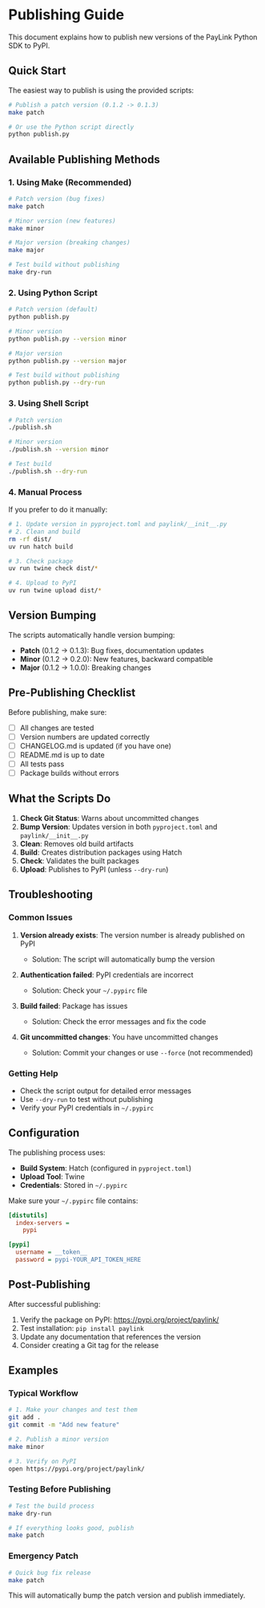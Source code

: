 # Publishing Guide

This document explains how to publish new versions of the PayLink Python SDK to PyPI.

## Quick Start

The easiest way to publish is using the provided scripts:

```bash
# Publish a patch version (0.1.2 -> 0.1.3)
make patch

# Or use the Python script directly
python publish.py
```

## Available Publishing Methods

### 1. Using Make (Recommended)

```bash
# Patch version (bug fixes)
make patch

# Minor version (new features)
make minor

# Major version (breaking changes)
make major

# Test build without publishing
make dry-run
```

### 2. Using Python Script

```bash
# Patch version (default)
python publish.py

# Minor version
python publish.py --version minor

# Major version
python publish.py --version major

# Test build without publishing
python publish.py --dry-run
```

### 3. Using Shell Script

```bash
# Patch version
./publish.sh

# Minor version
./publish.sh --version minor

# Test build
./publish.sh --dry-run
```

### 4. Manual Process

If you prefer to do it manually:

```bash
# 1. Update version in pyproject.toml and paylink/__init__.py
# 2. Clean and build
rm -rf dist/
uv run hatch build

# 3. Check package
uv run twine check dist/*

# 4. Upload to PyPI
uv run twine upload dist/*
```

## Version Bumping

The scripts automatically handle version bumping:

- **Patch** (0.1.2 → 0.1.3): Bug fixes, documentation updates
- **Minor** (0.1.2 → 0.2.0): New features, backward compatible
- **Major** (0.1.2 → 1.0.0): Breaking changes

## Pre-Publishing Checklist

Before publishing, make sure:

- [ ] All changes are tested
- [ ] Version numbers are updated correctly
- [ ] CHANGELOG.md is updated (if you have one)
- [ ] README.md is up to date
- [ ] All tests pass
- [ ] Package builds without errors

## What the Scripts Do

1. **Check Git Status**: Warns about uncommitted changes
2. **Bump Version**: Updates version in both `pyproject.toml` and `paylink/__init__.py`
3. **Clean**: Removes old build artifacts
4. **Build**: Creates distribution packages using Hatch
5. **Check**: Validates the built packages
6. **Upload**: Publishes to PyPI (unless `--dry-run`)

## Troubleshooting

### Common Issues

1. **Version already exists**: The version number is already published on PyPI

   - Solution: The script will automatically bump the version

2. **Authentication failed**: PyPI credentials are incorrect

   - Solution: Check your `~/.pypirc` file

3. **Build failed**: Package has issues

   - Solution: Check the error messages and fix the code

4. **Git uncommitted changes**: You have uncommitted changes
   - Solution: Commit your changes or use `--force` (not recommended)

### Getting Help

- Check the script output for detailed error messages
- Use `--dry-run` to test without publishing
- Verify your PyPI credentials in `~/.pypirc`

## Configuration

The publishing process uses:

- **Build System**: Hatch (configured in `pyproject.toml`)
- **Upload Tool**: Twine
- **Credentials**: Stored in `~/.pypirc`

Make sure your `~/.pypirc` file contains:

```ini
[distutils]
  index-servers =
    pypi

[pypi]
  username = __token__
  password = pypi-YOUR_API_TOKEN_HERE
```

## Post-Publishing

After successful publishing:

1. Verify the package on PyPI: https://pypi.org/project/paylink/
2. Test installation: `pip install paylink`
3. Update any documentation that references the version
4. Consider creating a Git tag for the release

## Examples

### Typical Workflow

```bash
# 1. Make your changes and test them
git add .
git commit -m "Add new feature"

# 2. Publish a minor version
make minor

# 3. Verify on PyPI
open https://pypi.org/project/paylink/
```

### Testing Before Publishing

```bash
# Test the build process
make dry-run

# If everything looks good, publish
make patch
```

### Emergency Patch

```bash
# Quick bug fix release
make patch
```

This will automatically bump the patch version and publish immediately.
